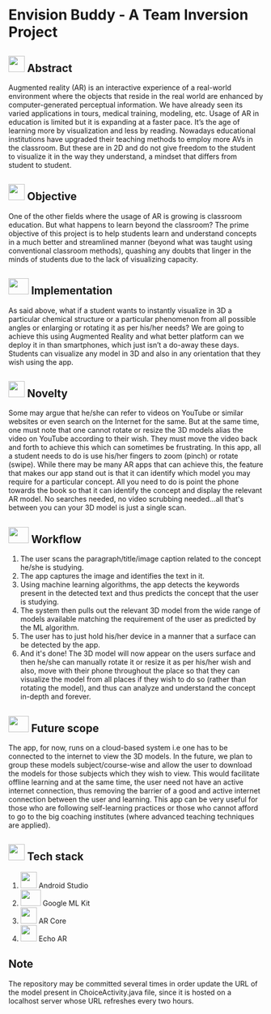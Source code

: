# Envision Buddy - A Team Inversion Project

## <img src="https://cdn.iconscout.com/icon/free/png-256/idea-1618744-1372450.png" width="32" height="32"> Abstract
Augmented reality (AR) is an interactive experience of a real-world environment where the objects that reside in the real world are enhanced by computer-generated perceptual information. We have already seen its varied applications in tours, medical training, modeling, etc. Usage of AR in education is limited but it is expanding at a faster pace. It’s the age of learning more by visualization and less by reading. Nowadays educational institutions have upgraded their teaching methods to employ more AVs in the classroom. But these are in 2D and do not give freedom to the student to visualize it in the way they understand, a mindset that differs from student to student. 

## <img src="https://image.flaticon.com/icons/png/512/1632/1632633.png" width="32" height="32"> Objective
One of the other fields where the usage of AR is growing is classroom education. But what happens to learn beyond the classroom? The prime objective of this project is to help students learn and understand concepts in a much better and streamlined manner (beyond what was taught using conventional classroom methods), quashing any doubts that linger in the minds of students due to the lack of visualizing capacity.

## <img src="https://www.pinclipart.com/picdir/big/352-3523258_implementation-icon-implementation-mechanism-vector-clipart.png" width="40" height="32"> Implementation
As said above, what if a student wants to instantly visualize in 3D a particular chemical structure or a particular phenomenon from all possible angles or enlarging or rotating it as per his/her needs? We are going to achieve this using Augmented Reality and what better platform can we deploy it in than smartphones, which just isn’t a do-away these days. Students can visualize any model in 3D and also in any orientation that they wish using the app. 

## <img src="https://noveltypharma.eu/wp-content/uploads/2020/10/icon_novel_ingredients.png" width="32" height="32"> Novelty
Some may argue that he/she can refer to videos on YouTube or similar websites or even search on the Internet for the same. But at the same time, one must note that one cannot rotate or resize the 3D models alias the video on YouTube according to their wish. They must move the video back and forth to achieve this which can sometimes be frustrating. In this app, all a student needs to do is use his/her fingers to zoom (pinch) or rotate (swipe). While there may be many AR apps that can achieve this, the feature that makes our app stand out is that it can identify which model you may require for a particular concept. All you need to do is point the phone towards the book so that it can identify the concept and display the relevant AR model. No searches needed, no video scrubbing needed…all that's between you can your 3D model is just a single scan.

## <img src="https://icons-for-free.com/iconfiles/png/512/workflow-131964753379858822.png" width="40" height="32"> Workflow
1. The user scans the paragraph/title/image caption related to the concept he/she is studying.
2. The app captures the image and identifies the text in it.
3. Using machine learning algorithms, the app detects the keywords present in the detected text and thus predicts the concept that the user is studying.
4. The system then pulls out the relevant 3D model from the wide range of models available matching the requirement of the user as predicted by the ML algorithm.
5. The user has to just hold his/her device in a manner that a surface can be detected by the app.
6. And it's done! The 3D model will now appear on the users surface and then he/she can manually rotate it or resize it as per his/her wish and also, move with their phone throughout the place so that they can visualize the model from all places if they wish to do so (rather than rotating the model), and thus can analyze and understand the concept in-depth and forever.

## <img src="https://www.starface.com/wp-content/uploads/2017/05/STARFACE_Comfortphoning_Zukunftssicher-Icon-350-1.png" width="40" height="32"> Future scope
The app, for now, runs on a cloud-based system i.e one has to be connected to the internet to view the 3D models. In the future, we plan to group these models subject/course-wise and allow the user to download the models for those subjects which they wish to view. This would facilitate offline learning and at the same time, the user need not have an active internet connection, thus removing the barrier of a good and active internet connection between the user and learning. This app can be very useful for those who are following self-learning practices or those who cannot afford to go to the big coaching institutes (where advanced teaching techniques are applied).

## <img src="https://techstackapps.com/media/2019/11/TechStackApps-logo-icon.png" width="32" height="32"> Tech stack
1. <img src="https://2.bp.blogspot.com/-tzm1twY_ENM/XlCRuI0ZkRI/AAAAAAAAOso/BmNOUANXWxwc5vwslNw3WpjrDlgs9PuwQCLcBGAsYHQ/s1600/pasted%2Bimage%2B0.png" width="32" height="32"> Android Studio
2. <img src="https://developers.google.com/ml-kit/images/homepage/hero.png" width="40" height="32"> Google ML Kit
3. <img src="https://cdn.worldvectorlogo.com/logos/google-arcore.svg" width="32" height="32"> AR Core
4. <img src="https://static.wixstatic.com/media/c42fea_383d3aaedb2e4a6e9574d88e229ce9b7~mv2.jpg/v1/fill/w_120,h_122,al_c,q_80,usm_0.66_1.00_0.01/echoAR%20-%20Icon.webp" width="32" height="32"> Echo AR

## Note
The repository may be committed several times in order update the URL of the model present in ChoiceActivity.java file, since it is hosted on a localhost server whose URL refreshes every two hours.
